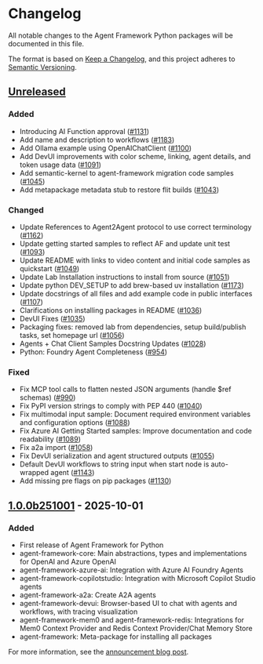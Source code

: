 # Changelog

All notable changes to the Agent Framework Python packages will be documented in this file.

The format is based on [Keep a Changelog](https://keepachangelog.com/en/1.0.0/),
and this project adheres to [Semantic Versioning](https://semver.org/spec/v2.0.0.html).

## [Unreleased]

### Added
- Introducing AI Function approval ([#1131](https://github.com/microsoft/agent-framework/pull/1131))
- Add name and description to workflows ([#1183](https://github.com/microsoft/agent-framework/pull/1183))
- Add Ollama example using OpenAIChatClient ([#1100](https://github.com/microsoft/agent-framework/pull/1100))
- Add DevUI improvements with color scheme, linking, agent details, and token usage data ([#1091](https://github.com/microsoft/agent-framework/pull/1091))
- Add semantic-kernel to agent-framework migration code samples ([#1045](https://github.com/microsoft/agent-framework/pull/1045))
- Add metapackage metadata stub to restore flit builds ([#1043](https://github.com/microsoft/agent-framework/pull/1043))

### Changed
- Update References to Agent2Agent protocol to use correct terminology ([#1162](https://github.com/microsoft/agent-framework/pull/1162))
- Update getting started samples to reflect AF and update unit test ([#1093](https://github.com/microsoft/agent-framework/pull/1093))
- Update README with links to video content and initial code samples as quickstart ([#1049](https://github.com/microsoft/agent-framework/pull/1049))
- Update Lab Installation instructions to install from source ([#1051](https://github.com/microsoft/agent-framework/pull/1051))
- Update python DEV_SETUP to add brew-based uv installation ([#1173](https://github.com/microsoft/agent-framework/pull/1173))
- Update docstrings of all files and add example code in public interfaces ([#1107](https://github.com/microsoft/agent-framework/pull/1107))
- Clarifications on installing packages in README ([#1036](https://github.com/microsoft/agent-framework/pull/1036))
- DevUI Fixes ([#1035](https://github.com/microsoft/agent-framework/pull/1035))
- Packaging fixes: removed lab from dependencies, setup build/publish tasks, set homepage url ([#1056](https://github.com/microsoft/agent-framework/pull/1056))
- Agents + Chat Client Samples Docstring Updates ([#1028](https://github.com/microsoft/agent-framework/pull/1028))
- Python: Foundry Agent Completeness ([#954](https://github.com/microsoft/agent-framework/pull/954))

### Fixed
- Fix MCP tool calls to flatten nested JSON arguments (handle $ref schemas) ([#990](https://github.com/microsoft/agent-framework/pull/990))
- Fix PyPI version strings to comply with PEP 440 ([#1040](https://github.com/microsoft/agent-framework/pull/1040))
- Fix multimodal input sample: Document required environment variables and configuration options ([#1088](https://github.com/microsoft/agent-framework/pull/1088))
- Fix Azure AI Getting Started samples: Improve documentation and code readability ([#1089](https://github.com/microsoft/agent-framework/pull/1089))
- Fix a2a import ([#1058](https://github.com/microsoft/agent-framework/pull/1058))
- Fix DevUI serialization and agent structured outputs ([#1055](https://github.com/microsoft/agent-framework/pull/1055))
- Default DevUI workflows to string input when start node is auto-wrapped agent ([#1143](https://github.com/microsoft/agent-framework/pull/1143))
- Add missing pre flags on pip packages ([#1130](https://github.com/microsoft/agent-framework/pull/1130))


## [1.0.0b251001] - 2025-10-01

### Added
- First release of Agent Framework for Python
- agent-framework-core: Main abstractions, types and implementations for OpenAI and Azure OpenAI
- agent-framework-azure-ai: Integration with Azure AI Foundry Agents
- agent-framework-copilotstudio: Integration with Microsoft Copilot Studio agents
- agent-framework-a2a: Create A2A agents
- agent-framework-devui: Browser-based UI to chat with agents and workflows, with tracing visualization
- agent-framework-mem0 and agent-framework-redis: Integrations for Mem0 Context Provider and Redis Context Provider/Chat Memory Store
- agent-framework: Meta-package for installing all packages

For more information, see the [announcement blog post](https://devblogs.microsoft.com/foundry/introducing-microsoft-agent-framework-the-open-source-engine-for-agentic-ai-apps/).

[Unreleased]: https://github.com/microsoft/agent-framework/compare/python-1.0.0b251001...HEAD
[1.0.0b251001]: https://github.com/microsoft/agent-framework/releases/tag/python-1.0.0b251001
